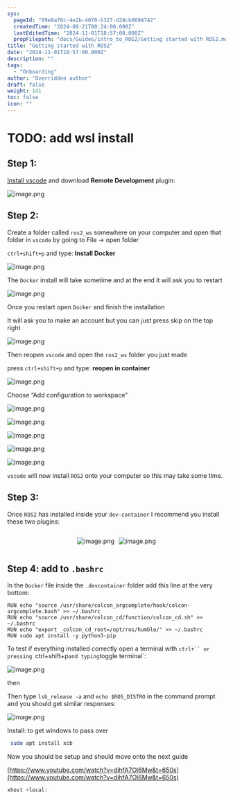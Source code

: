 ```yaml
---
sys:
  pageId: "89e0a78c-4e2b-4070-b327-d28cb0694742"
  createdTime: "2024-08-21T00:24:00.000Z"
  lastEditedTime: "2024-11-01T18:57:00.000Z"
  propFilepath: "docs/Guides/intro_to_ROS2/Getting started with ROS2.md"
title: "Getting started with ROS2"
date: "2024-11-01T18:57:00.000Z"
description: ""
tags:
  - "Onboarding"
author: "Overridden author"
draft: false
weight: 141
toc: false
icon: ""
---
```


# TODO: add wsl install

## Step 1:

[Install vscode](https://code.visualstudio.com/download) and download **Remote Development** plugin:

![image.png](https://prod-files-secure.s3.us-west-2.amazonaws.com/d518164a-d88e-44d1-a4ee-3adb3bd8bce0/efb52993-1881-4a40-b95e-6f020334f022/image.png?X-Amz-Algorithm=AWS4-HMAC-SHA256&X-Amz-Content-Sha256=UNSIGNED-PAYLOAD&X-Amz-Credential=ASIAZI2LB466QJYIMS4M%2F20250321%2Fus-west-2%2Fs3%2Faws4_request&X-Amz-Date=20250321T070817Z&X-Amz-Expires=3600&X-Amz-Security-Token=IQoJb3JpZ2luX2VjEEcaCXVzLXdlc3QtMiJIMEYCIQCjO6Uz6cKHj4s0PE%2FdPhdx7Ud4Lkd0HjjtQED4oGqDLwIhAL1cFqjb5mkvu%2FvHX94x%2FBFlAO8efLNKE43aDKeIYMVkKogECKD%2F%2F%2F%2F%2F%2F%2F%2F%2F%2FwEQABoMNjM3NDIzMTgzODA1IgygtV4VtxvcIImrOrcq3APXkbYXtTkhqOUIUb3vwG%2FV%2FhBLbDMbHVW%2BN24%2Bk6viX8y%2FyWE7HPllH2USXxL5YpMNIAv6xcLC%2FRvPdvJqzr1QPnbYKuHNlfmMy5uZhum5mCLAw5l3GWdmMp7VOCtmuodxjcZG5K4222jVE6OUl4Ba5%2ByrK6kEG9%2FeHZIvF47pXNwZr7LM4v0E1eWwnfNkZ%2FpRK07y%2FZJx5O8qvMfuyejrMA%2FRVRJNGzkyay03ao0uVu%2FvnhdiduEUXtcYaZwqQJ%2FXBWTEDOfss523%2Flb%2Fi33rqFEepONmPiu4fDA63Og7gEz7fWH8MaL4bRjCcT%2Bgq846fUnQWy7Me1aWLifNzB2Ug4mJ%2BRubmGpgbYOruwILGPQpL9hgQ8uLwMNwApGosb%2F85SADuQZ16%2F5hRTNCIgyKMpQKokrtPteAYru%2FExExS%2B9eecEZnDBO4%2FV5x2V8PGkCinkBupcLAiv8kJzDJLxM5weKtO%2FxknxCXe7yAWFvIQnz2SIG%2FwemfsrNfhLgqWa7mvH%2B5JjKij8vacBvpr5tpExuIwiL%2BCQ33ozK5CQuBCyMbj3wEahLYcQWUuZ7hGDVJfaK1W2KifHWvTuj58QUW7yUI9o7JKKsEyUS3GlhXVH2Q8IVyLJXcD20cjCAmfS%2BBjqkAa76S7DcGUwGplwWYYtnJ5Ow2j0Vze5j2VS2oj7UCu%2BmJdZbzk%2BwirOZGLjK1EUysnKPTxKn8amHZ1vFyi3MMd34F4claubCfX5XJkjmK9vVCh%2BRntMgIPLkCHtNlZEsASQ%2B8X%2B88OLYsgCc8o3jgWUzdilouOQz3zPfVew%2FoJkLYxMFpiLp%2FXucWNcpR9pIjdIJk%2F77wE37p1byCKuAYWpUZc2N&X-Amz-Signature=9cce6cfcb210db50f751bf24fa4a595ed92634a5015fa1afb889ef826a4bf3d7&X-Amz-SignedHeaders=host&x-id=GetObject)

## Step 2:

Create a folder called `ros2_ws` somewhere on your computer and open that folder in `vscode` by going to File → open folder 

`ctrl+shift+p` and type: **Install Docker**

![image.png](https://prod-files-secure.s3.us-west-2.amazonaws.com/d518164a-d88e-44d1-a4ee-3adb3bd8bce0/2269dc0e-1cd5-47ff-bceb-c04ad9b2eab0/image.png?X-Amz-Algorithm=AWS4-HMAC-SHA256&X-Amz-Content-Sha256=UNSIGNED-PAYLOAD&X-Amz-Credential=ASIAZI2LB466QJYIMS4M%2F20250321%2Fus-west-2%2Fs3%2Faws4_request&X-Amz-Date=20250321T070817Z&X-Amz-Expires=3600&X-Amz-Security-Token=IQoJb3JpZ2luX2VjEEcaCXVzLXdlc3QtMiJIMEYCIQCjO6Uz6cKHj4s0PE%2FdPhdx7Ud4Lkd0HjjtQED4oGqDLwIhAL1cFqjb5mkvu%2FvHX94x%2FBFlAO8efLNKE43aDKeIYMVkKogECKD%2F%2F%2F%2F%2F%2F%2F%2F%2F%2FwEQABoMNjM3NDIzMTgzODA1IgygtV4VtxvcIImrOrcq3APXkbYXtTkhqOUIUb3vwG%2FV%2FhBLbDMbHVW%2BN24%2Bk6viX8y%2FyWE7HPllH2USXxL5YpMNIAv6xcLC%2FRvPdvJqzr1QPnbYKuHNlfmMy5uZhum5mCLAw5l3GWdmMp7VOCtmuodxjcZG5K4222jVE6OUl4Ba5%2ByrK6kEG9%2FeHZIvF47pXNwZr7LM4v0E1eWwnfNkZ%2FpRK07y%2FZJx5O8qvMfuyejrMA%2FRVRJNGzkyay03ao0uVu%2FvnhdiduEUXtcYaZwqQJ%2FXBWTEDOfss523%2Flb%2Fi33rqFEepONmPiu4fDA63Og7gEz7fWH8MaL4bRjCcT%2Bgq846fUnQWy7Me1aWLifNzB2Ug4mJ%2BRubmGpgbYOruwILGPQpL9hgQ8uLwMNwApGosb%2F85SADuQZ16%2F5hRTNCIgyKMpQKokrtPteAYru%2FExExS%2B9eecEZnDBO4%2FV5x2V8PGkCinkBupcLAiv8kJzDJLxM5weKtO%2FxknxCXe7yAWFvIQnz2SIG%2FwemfsrNfhLgqWa7mvH%2B5JjKij8vacBvpr5tpExuIwiL%2BCQ33ozK5CQuBCyMbj3wEahLYcQWUuZ7hGDVJfaK1W2KifHWvTuj58QUW7yUI9o7JKKsEyUS3GlhXVH2Q8IVyLJXcD20cjCAmfS%2BBjqkAa76S7DcGUwGplwWYYtnJ5Ow2j0Vze5j2VS2oj7UCu%2BmJdZbzk%2BwirOZGLjK1EUysnKPTxKn8amHZ1vFyi3MMd34F4claubCfX5XJkjmK9vVCh%2BRntMgIPLkCHtNlZEsASQ%2B8X%2B88OLYsgCc8o3jgWUzdilouOQz3zPfVew%2FoJkLYxMFpiLp%2FXucWNcpR9pIjdIJk%2F77wE37p1byCKuAYWpUZc2N&X-Amz-Signature=67d5591305436c9b19106b6ec9573c8ac53aefc1feefd267f10bb8320758a60c&X-Amz-SignedHeaders=host&x-id=GetObject)

The `Docker` install will take sometime and at the end it will ask you to restart

![image.png](https://prod-files-secure.s3.us-west-2.amazonaws.com/d518164a-d88e-44d1-a4ee-3adb3bd8bce0/ed233f78-be33-4b1f-b89c-9c346c0e961e/image.png?X-Amz-Algorithm=AWS4-HMAC-SHA256&X-Amz-Content-Sha256=UNSIGNED-PAYLOAD&X-Amz-Credential=ASIAZI2LB466QJYIMS4M%2F20250321%2Fus-west-2%2Fs3%2Faws4_request&X-Amz-Date=20250321T070817Z&X-Amz-Expires=3600&X-Amz-Security-Token=IQoJb3JpZ2luX2VjEEcaCXVzLXdlc3QtMiJIMEYCIQCjO6Uz6cKHj4s0PE%2FdPhdx7Ud4Lkd0HjjtQED4oGqDLwIhAL1cFqjb5mkvu%2FvHX94x%2FBFlAO8efLNKE43aDKeIYMVkKogECKD%2F%2F%2F%2F%2F%2F%2F%2F%2F%2FwEQABoMNjM3NDIzMTgzODA1IgygtV4VtxvcIImrOrcq3APXkbYXtTkhqOUIUb3vwG%2FV%2FhBLbDMbHVW%2BN24%2Bk6viX8y%2FyWE7HPllH2USXxL5YpMNIAv6xcLC%2FRvPdvJqzr1QPnbYKuHNlfmMy5uZhum5mCLAw5l3GWdmMp7VOCtmuodxjcZG5K4222jVE6OUl4Ba5%2ByrK6kEG9%2FeHZIvF47pXNwZr7LM4v0E1eWwnfNkZ%2FpRK07y%2FZJx5O8qvMfuyejrMA%2FRVRJNGzkyay03ao0uVu%2FvnhdiduEUXtcYaZwqQJ%2FXBWTEDOfss523%2Flb%2Fi33rqFEepONmPiu4fDA63Og7gEz7fWH8MaL4bRjCcT%2Bgq846fUnQWy7Me1aWLifNzB2Ug4mJ%2BRubmGpgbYOruwILGPQpL9hgQ8uLwMNwApGosb%2F85SADuQZ16%2F5hRTNCIgyKMpQKokrtPteAYru%2FExExS%2B9eecEZnDBO4%2FV5x2V8PGkCinkBupcLAiv8kJzDJLxM5weKtO%2FxknxCXe7yAWFvIQnz2SIG%2FwemfsrNfhLgqWa7mvH%2B5JjKij8vacBvpr5tpExuIwiL%2BCQ33ozK5CQuBCyMbj3wEahLYcQWUuZ7hGDVJfaK1W2KifHWvTuj58QUW7yUI9o7JKKsEyUS3GlhXVH2Q8IVyLJXcD20cjCAmfS%2BBjqkAa76S7DcGUwGplwWYYtnJ5Ow2j0Vze5j2VS2oj7UCu%2BmJdZbzk%2BwirOZGLjK1EUysnKPTxKn8amHZ1vFyi3MMd34F4claubCfX5XJkjmK9vVCh%2BRntMgIPLkCHtNlZEsASQ%2B8X%2B88OLYsgCc8o3jgWUzdilouOQz3zPfVew%2FoJkLYxMFpiLp%2FXucWNcpR9pIjdIJk%2F77wE37p1byCKuAYWpUZc2N&X-Amz-Signature=0c23ffdb8c5952621ef728511a1c78f2476d4527d56326152a29a7ca8d767bc7&X-Amz-SignedHeaders=host&x-id=GetObject)

Once you restart open `Docker` and finish the installation

It will ask you to make an account but you can just press skip on the top right

![image.png](https://prod-files-secure.s3.us-west-2.amazonaws.com/d518164a-d88e-44d1-a4ee-3adb3bd8bce0/21010ad9-1659-4fd9-9f59-9932a09b2a3d/image.png?X-Amz-Algorithm=AWS4-HMAC-SHA256&X-Amz-Content-Sha256=UNSIGNED-PAYLOAD&X-Amz-Credential=ASIAZI2LB466QJYIMS4M%2F20250321%2Fus-west-2%2Fs3%2Faws4_request&X-Amz-Date=20250321T070817Z&X-Amz-Expires=3600&X-Amz-Security-Token=IQoJb3JpZ2luX2VjEEcaCXVzLXdlc3QtMiJIMEYCIQCjO6Uz6cKHj4s0PE%2FdPhdx7Ud4Lkd0HjjtQED4oGqDLwIhAL1cFqjb5mkvu%2FvHX94x%2FBFlAO8efLNKE43aDKeIYMVkKogECKD%2F%2F%2F%2F%2F%2F%2F%2F%2F%2FwEQABoMNjM3NDIzMTgzODA1IgygtV4VtxvcIImrOrcq3APXkbYXtTkhqOUIUb3vwG%2FV%2FhBLbDMbHVW%2BN24%2Bk6viX8y%2FyWE7HPllH2USXxL5YpMNIAv6xcLC%2FRvPdvJqzr1QPnbYKuHNlfmMy5uZhum5mCLAw5l3GWdmMp7VOCtmuodxjcZG5K4222jVE6OUl4Ba5%2ByrK6kEG9%2FeHZIvF47pXNwZr7LM4v0E1eWwnfNkZ%2FpRK07y%2FZJx5O8qvMfuyejrMA%2FRVRJNGzkyay03ao0uVu%2FvnhdiduEUXtcYaZwqQJ%2FXBWTEDOfss523%2Flb%2Fi33rqFEepONmPiu4fDA63Og7gEz7fWH8MaL4bRjCcT%2Bgq846fUnQWy7Me1aWLifNzB2Ug4mJ%2BRubmGpgbYOruwILGPQpL9hgQ8uLwMNwApGosb%2F85SADuQZ16%2F5hRTNCIgyKMpQKokrtPteAYru%2FExExS%2B9eecEZnDBO4%2FV5x2V8PGkCinkBupcLAiv8kJzDJLxM5weKtO%2FxknxCXe7yAWFvIQnz2SIG%2FwemfsrNfhLgqWa7mvH%2B5JjKij8vacBvpr5tpExuIwiL%2BCQ33ozK5CQuBCyMbj3wEahLYcQWUuZ7hGDVJfaK1W2KifHWvTuj58QUW7yUI9o7JKKsEyUS3GlhXVH2Q8IVyLJXcD20cjCAmfS%2BBjqkAa76S7DcGUwGplwWYYtnJ5Ow2j0Vze5j2VS2oj7UCu%2BmJdZbzk%2BwirOZGLjK1EUysnKPTxKn8amHZ1vFyi3MMd34F4claubCfX5XJkjmK9vVCh%2BRntMgIPLkCHtNlZEsASQ%2B8X%2B88OLYsgCc8o3jgWUzdilouOQz3zPfVew%2FoJkLYxMFpiLp%2FXucWNcpR9pIjdIJk%2F77wE37p1byCKuAYWpUZc2N&X-Amz-Signature=01c3a9ac8abc0a987b8c80846f6b0e6097284c41f40b16b952147105e6f7685d&X-Amz-SignedHeaders=host&x-id=GetObject)

Then reopen `vscode` and open the `ros2_ws` folder you just made

press `ctrl+shift+p` and type: **reopen in container**

![image.png](https://prod-files-secure.s3.us-west-2.amazonaws.com/d518164a-d88e-44d1-a4ee-3adb3bd8bce0/4e93b8c2-41ad-488c-8095-c74205196118/image.png?X-Amz-Algorithm=AWS4-HMAC-SHA256&X-Amz-Content-Sha256=UNSIGNED-PAYLOAD&X-Amz-Credential=ASIAZI2LB466QJYIMS4M%2F20250321%2Fus-west-2%2Fs3%2Faws4_request&X-Amz-Date=20250321T070817Z&X-Amz-Expires=3600&X-Amz-Security-Token=IQoJb3JpZ2luX2VjEEcaCXVzLXdlc3QtMiJIMEYCIQCjO6Uz6cKHj4s0PE%2FdPhdx7Ud4Lkd0HjjtQED4oGqDLwIhAL1cFqjb5mkvu%2FvHX94x%2FBFlAO8efLNKE43aDKeIYMVkKogECKD%2F%2F%2F%2F%2F%2F%2F%2F%2F%2FwEQABoMNjM3NDIzMTgzODA1IgygtV4VtxvcIImrOrcq3APXkbYXtTkhqOUIUb3vwG%2FV%2FhBLbDMbHVW%2BN24%2Bk6viX8y%2FyWE7HPllH2USXxL5YpMNIAv6xcLC%2FRvPdvJqzr1QPnbYKuHNlfmMy5uZhum5mCLAw5l3GWdmMp7VOCtmuodxjcZG5K4222jVE6OUl4Ba5%2ByrK6kEG9%2FeHZIvF47pXNwZr7LM4v0E1eWwnfNkZ%2FpRK07y%2FZJx5O8qvMfuyejrMA%2FRVRJNGzkyay03ao0uVu%2FvnhdiduEUXtcYaZwqQJ%2FXBWTEDOfss523%2Flb%2Fi33rqFEepONmPiu4fDA63Og7gEz7fWH8MaL4bRjCcT%2Bgq846fUnQWy7Me1aWLifNzB2Ug4mJ%2BRubmGpgbYOruwILGPQpL9hgQ8uLwMNwApGosb%2F85SADuQZ16%2F5hRTNCIgyKMpQKokrtPteAYru%2FExExS%2B9eecEZnDBO4%2FV5x2V8PGkCinkBupcLAiv8kJzDJLxM5weKtO%2FxknxCXe7yAWFvIQnz2SIG%2FwemfsrNfhLgqWa7mvH%2B5JjKij8vacBvpr5tpExuIwiL%2BCQ33ozK5CQuBCyMbj3wEahLYcQWUuZ7hGDVJfaK1W2KifHWvTuj58QUW7yUI9o7JKKsEyUS3GlhXVH2Q8IVyLJXcD20cjCAmfS%2BBjqkAa76S7DcGUwGplwWYYtnJ5Ow2j0Vze5j2VS2oj7UCu%2BmJdZbzk%2BwirOZGLjK1EUysnKPTxKn8amHZ1vFyi3MMd34F4claubCfX5XJkjmK9vVCh%2BRntMgIPLkCHtNlZEsASQ%2B8X%2B88OLYsgCc8o3jgWUzdilouOQz3zPfVew%2FoJkLYxMFpiLp%2FXucWNcpR9pIjdIJk%2F77wE37p1byCKuAYWpUZc2N&X-Amz-Signature=0deaf6fec0e1926d5d6f0c1660e95c6b33ae6d1a0488f4b7cc62e4c6f1c2826d&X-Amz-SignedHeaders=host&x-id=GetObject)

Choose “Add configuration to workspace”

![image.png](https://prod-files-secure.s3.us-west-2.amazonaws.com/d518164a-d88e-44d1-a4ee-3adb3bd8bce0/9560b282-5060-4989-ba37-97e7b2c22476/image.png?X-Amz-Algorithm=AWS4-HMAC-SHA256&X-Amz-Content-Sha256=UNSIGNED-PAYLOAD&X-Amz-Credential=ASIAZI2LB466QJYIMS4M%2F20250321%2Fus-west-2%2Fs3%2Faws4_request&X-Amz-Date=20250321T070817Z&X-Amz-Expires=3600&X-Amz-Security-Token=IQoJb3JpZ2luX2VjEEcaCXVzLXdlc3QtMiJIMEYCIQCjO6Uz6cKHj4s0PE%2FdPhdx7Ud4Lkd0HjjtQED4oGqDLwIhAL1cFqjb5mkvu%2FvHX94x%2FBFlAO8efLNKE43aDKeIYMVkKogECKD%2F%2F%2F%2F%2F%2F%2F%2F%2F%2FwEQABoMNjM3NDIzMTgzODA1IgygtV4VtxvcIImrOrcq3APXkbYXtTkhqOUIUb3vwG%2FV%2FhBLbDMbHVW%2BN24%2Bk6viX8y%2FyWE7HPllH2USXxL5YpMNIAv6xcLC%2FRvPdvJqzr1QPnbYKuHNlfmMy5uZhum5mCLAw5l3GWdmMp7VOCtmuodxjcZG5K4222jVE6OUl4Ba5%2ByrK6kEG9%2FeHZIvF47pXNwZr7LM4v0E1eWwnfNkZ%2FpRK07y%2FZJx5O8qvMfuyejrMA%2FRVRJNGzkyay03ao0uVu%2FvnhdiduEUXtcYaZwqQJ%2FXBWTEDOfss523%2Flb%2Fi33rqFEepONmPiu4fDA63Og7gEz7fWH8MaL4bRjCcT%2Bgq846fUnQWy7Me1aWLifNzB2Ug4mJ%2BRubmGpgbYOruwILGPQpL9hgQ8uLwMNwApGosb%2F85SADuQZ16%2F5hRTNCIgyKMpQKokrtPteAYru%2FExExS%2B9eecEZnDBO4%2FV5x2V8PGkCinkBupcLAiv8kJzDJLxM5weKtO%2FxknxCXe7yAWFvIQnz2SIG%2FwemfsrNfhLgqWa7mvH%2B5JjKij8vacBvpr5tpExuIwiL%2BCQ33ozK5CQuBCyMbj3wEahLYcQWUuZ7hGDVJfaK1W2KifHWvTuj58QUW7yUI9o7JKKsEyUS3GlhXVH2Q8IVyLJXcD20cjCAmfS%2BBjqkAa76S7DcGUwGplwWYYtnJ5Ow2j0Vze5j2VS2oj7UCu%2BmJdZbzk%2BwirOZGLjK1EUysnKPTxKn8amHZ1vFyi3MMd34F4claubCfX5XJkjmK9vVCh%2BRntMgIPLkCHtNlZEsASQ%2B8X%2B88OLYsgCc8o3jgWUzdilouOQz3zPfVew%2FoJkLYxMFpiLp%2FXucWNcpR9pIjdIJk%2F77wE37p1byCKuAYWpUZc2N&X-Amz-Signature=c94883c91c013164cfee63192a71c6f01651383449999e139a70db22285c5c8c&X-Amz-SignedHeaders=host&x-id=GetObject)

![image.png](https://prod-files-secure.s3.us-west-2.amazonaws.com/d518164a-d88e-44d1-a4ee-3adb3bd8bce0/2ee63f81-886b-48e8-a553-dc6e5eac99e4/image.png?X-Amz-Algorithm=AWS4-HMAC-SHA256&X-Amz-Content-Sha256=UNSIGNED-PAYLOAD&X-Amz-Credential=ASIAZI2LB466QJYIMS4M%2F20250321%2Fus-west-2%2Fs3%2Faws4_request&X-Amz-Date=20250321T070817Z&X-Amz-Expires=3600&X-Amz-Security-Token=IQoJb3JpZ2luX2VjEEcaCXVzLXdlc3QtMiJIMEYCIQCjO6Uz6cKHj4s0PE%2FdPhdx7Ud4Lkd0HjjtQED4oGqDLwIhAL1cFqjb5mkvu%2FvHX94x%2FBFlAO8efLNKE43aDKeIYMVkKogECKD%2F%2F%2F%2F%2F%2F%2F%2F%2F%2FwEQABoMNjM3NDIzMTgzODA1IgygtV4VtxvcIImrOrcq3APXkbYXtTkhqOUIUb3vwG%2FV%2FhBLbDMbHVW%2BN24%2Bk6viX8y%2FyWE7HPllH2USXxL5YpMNIAv6xcLC%2FRvPdvJqzr1QPnbYKuHNlfmMy5uZhum5mCLAw5l3GWdmMp7VOCtmuodxjcZG5K4222jVE6OUl4Ba5%2ByrK6kEG9%2FeHZIvF47pXNwZr7LM4v0E1eWwnfNkZ%2FpRK07y%2FZJx5O8qvMfuyejrMA%2FRVRJNGzkyay03ao0uVu%2FvnhdiduEUXtcYaZwqQJ%2FXBWTEDOfss523%2Flb%2Fi33rqFEepONmPiu4fDA63Og7gEz7fWH8MaL4bRjCcT%2Bgq846fUnQWy7Me1aWLifNzB2Ug4mJ%2BRubmGpgbYOruwILGPQpL9hgQ8uLwMNwApGosb%2F85SADuQZ16%2F5hRTNCIgyKMpQKokrtPteAYru%2FExExS%2B9eecEZnDBO4%2FV5x2V8PGkCinkBupcLAiv8kJzDJLxM5weKtO%2FxknxCXe7yAWFvIQnz2SIG%2FwemfsrNfhLgqWa7mvH%2B5JjKij8vacBvpr5tpExuIwiL%2BCQ33ozK5CQuBCyMbj3wEahLYcQWUuZ7hGDVJfaK1W2KifHWvTuj58QUW7yUI9o7JKKsEyUS3GlhXVH2Q8IVyLJXcD20cjCAmfS%2BBjqkAa76S7DcGUwGplwWYYtnJ5Ow2j0Vze5j2VS2oj7UCu%2BmJdZbzk%2BwirOZGLjK1EUysnKPTxKn8amHZ1vFyi3MMd34F4claubCfX5XJkjmK9vVCh%2BRntMgIPLkCHtNlZEsASQ%2B8X%2B88OLYsgCc8o3jgWUzdilouOQz3zPfVew%2FoJkLYxMFpiLp%2FXucWNcpR9pIjdIJk%2F77wE37p1byCKuAYWpUZc2N&X-Amz-Signature=c75a6367e808b03f6b093e6eca6f7fc731c60c8183dad7c1fc60acf5606954c9&X-Amz-SignedHeaders=host&x-id=GetObject)

![image.png](https://prod-files-secure.s3.us-west-2.amazonaws.com/d518164a-d88e-44d1-a4ee-3adb3bd8bce0/ae1580b2-b048-407e-aed9-b584224a7a04/image.png?X-Amz-Algorithm=AWS4-HMAC-SHA256&X-Amz-Content-Sha256=UNSIGNED-PAYLOAD&X-Amz-Credential=ASIAZI2LB466QJYIMS4M%2F20250321%2Fus-west-2%2Fs3%2Faws4_request&X-Amz-Date=20250321T070817Z&X-Amz-Expires=3600&X-Amz-Security-Token=IQoJb3JpZ2luX2VjEEcaCXVzLXdlc3QtMiJIMEYCIQCjO6Uz6cKHj4s0PE%2FdPhdx7Ud4Lkd0HjjtQED4oGqDLwIhAL1cFqjb5mkvu%2FvHX94x%2FBFlAO8efLNKE43aDKeIYMVkKogECKD%2F%2F%2F%2F%2F%2F%2F%2F%2F%2FwEQABoMNjM3NDIzMTgzODA1IgygtV4VtxvcIImrOrcq3APXkbYXtTkhqOUIUb3vwG%2FV%2FhBLbDMbHVW%2BN24%2Bk6viX8y%2FyWE7HPllH2USXxL5YpMNIAv6xcLC%2FRvPdvJqzr1QPnbYKuHNlfmMy5uZhum5mCLAw5l3GWdmMp7VOCtmuodxjcZG5K4222jVE6OUl4Ba5%2ByrK6kEG9%2FeHZIvF47pXNwZr7LM4v0E1eWwnfNkZ%2FpRK07y%2FZJx5O8qvMfuyejrMA%2FRVRJNGzkyay03ao0uVu%2FvnhdiduEUXtcYaZwqQJ%2FXBWTEDOfss523%2Flb%2Fi33rqFEepONmPiu4fDA63Og7gEz7fWH8MaL4bRjCcT%2Bgq846fUnQWy7Me1aWLifNzB2Ug4mJ%2BRubmGpgbYOruwILGPQpL9hgQ8uLwMNwApGosb%2F85SADuQZ16%2F5hRTNCIgyKMpQKokrtPteAYru%2FExExS%2B9eecEZnDBO4%2FV5x2V8PGkCinkBupcLAiv8kJzDJLxM5weKtO%2FxknxCXe7yAWFvIQnz2SIG%2FwemfsrNfhLgqWa7mvH%2B5JjKij8vacBvpr5tpExuIwiL%2BCQ33ozK5CQuBCyMbj3wEahLYcQWUuZ7hGDVJfaK1W2KifHWvTuj58QUW7yUI9o7JKKsEyUS3GlhXVH2Q8IVyLJXcD20cjCAmfS%2BBjqkAa76S7DcGUwGplwWYYtnJ5Ow2j0Vze5j2VS2oj7UCu%2BmJdZbzk%2BwirOZGLjK1EUysnKPTxKn8amHZ1vFyi3MMd34F4claubCfX5XJkjmK9vVCh%2BRntMgIPLkCHtNlZEsASQ%2B8X%2B88OLYsgCc8o3jgWUzdilouOQz3zPfVew%2FoJkLYxMFpiLp%2FXucWNcpR9pIjdIJk%2F77wE37p1byCKuAYWpUZc2N&X-Amz-Signature=72e53672c580330e6d5b14dc993206b649bc75130fec5f2663c0150583989402&X-Amz-SignedHeaders=host&x-id=GetObject)

![image.png](https://prod-files-secure.s3.us-west-2.amazonaws.com/d518164a-d88e-44d1-a4ee-3adb3bd8bce0/53255b28-f75e-430f-b9e3-c0ac8577e42b/image.png?X-Amz-Algorithm=AWS4-HMAC-SHA256&X-Amz-Content-Sha256=UNSIGNED-PAYLOAD&X-Amz-Credential=ASIAZI2LB466QJYIMS4M%2F20250321%2Fus-west-2%2Fs3%2Faws4_request&X-Amz-Date=20250321T070817Z&X-Amz-Expires=3600&X-Amz-Security-Token=IQoJb3JpZ2luX2VjEEcaCXVzLXdlc3QtMiJIMEYCIQCjO6Uz6cKHj4s0PE%2FdPhdx7Ud4Lkd0HjjtQED4oGqDLwIhAL1cFqjb5mkvu%2FvHX94x%2FBFlAO8efLNKE43aDKeIYMVkKogECKD%2F%2F%2F%2F%2F%2F%2F%2F%2F%2FwEQABoMNjM3NDIzMTgzODA1IgygtV4VtxvcIImrOrcq3APXkbYXtTkhqOUIUb3vwG%2FV%2FhBLbDMbHVW%2BN24%2Bk6viX8y%2FyWE7HPllH2USXxL5YpMNIAv6xcLC%2FRvPdvJqzr1QPnbYKuHNlfmMy5uZhum5mCLAw5l3GWdmMp7VOCtmuodxjcZG5K4222jVE6OUl4Ba5%2ByrK6kEG9%2FeHZIvF47pXNwZr7LM4v0E1eWwnfNkZ%2FpRK07y%2FZJx5O8qvMfuyejrMA%2FRVRJNGzkyay03ao0uVu%2FvnhdiduEUXtcYaZwqQJ%2FXBWTEDOfss523%2Flb%2Fi33rqFEepONmPiu4fDA63Og7gEz7fWH8MaL4bRjCcT%2Bgq846fUnQWy7Me1aWLifNzB2Ug4mJ%2BRubmGpgbYOruwILGPQpL9hgQ8uLwMNwApGosb%2F85SADuQZ16%2F5hRTNCIgyKMpQKokrtPteAYru%2FExExS%2B9eecEZnDBO4%2FV5x2V8PGkCinkBupcLAiv8kJzDJLxM5weKtO%2FxknxCXe7yAWFvIQnz2SIG%2FwemfsrNfhLgqWa7mvH%2B5JjKij8vacBvpr5tpExuIwiL%2BCQ33ozK5CQuBCyMbj3wEahLYcQWUuZ7hGDVJfaK1W2KifHWvTuj58QUW7yUI9o7JKKsEyUS3GlhXVH2Q8IVyLJXcD20cjCAmfS%2BBjqkAa76S7DcGUwGplwWYYtnJ5Ow2j0Vze5j2VS2oj7UCu%2BmJdZbzk%2BwirOZGLjK1EUysnKPTxKn8amHZ1vFyi3MMd34F4claubCfX5XJkjmK9vVCh%2BRntMgIPLkCHtNlZEsASQ%2B8X%2B88OLYsgCc8o3jgWUzdilouOQz3zPfVew%2FoJkLYxMFpiLp%2FXucWNcpR9pIjdIJk%2F77wE37p1byCKuAYWpUZc2N&X-Amz-Signature=4fa726202e0dab5974f3c6285172b1d32a0a94dbdcdee140753255d834d2ab1f&X-Amz-SignedHeaders=host&x-id=GetObject)

![image.png](https://prod-files-secure.s3.us-west-2.amazonaws.com/d518164a-d88e-44d1-a4ee-3adb3bd8bce0/7c562767-5af9-4ffb-97d1-327bcdf4ee00/image.png?X-Amz-Algorithm=AWS4-HMAC-SHA256&X-Amz-Content-Sha256=UNSIGNED-PAYLOAD&X-Amz-Credential=ASIAZI2LB466QJYIMS4M%2F20250321%2Fus-west-2%2Fs3%2Faws4_request&X-Amz-Date=20250321T070817Z&X-Amz-Expires=3600&X-Amz-Security-Token=IQoJb3JpZ2luX2VjEEcaCXVzLXdlc3QtMiJIMEYCIQCjO6Uz6cKHj4s0PE%2FdPhdx7Ud4Lkd0HjjtQED4oGqDLwIhAL1cFqjb5mkvu%2FvHX94x%2FBFlAO8efLNKE43aDKeIYMVkKogECKD%2F%2F%2F%2F%2F%2F%2F%2F%2F%2FwEQABoMNjM3NDIzMTgzODA1IgygtV4VtxvcIImrOrcq3APXkbYXtTkhqOUIUb3vwG%2FV%2FhBLbDMbHVW%2BN24%2Bk6viX8y%2FyWE7HPllH2USXxL5YpMNIAv6xcLC%2FRvPdvJqzr1QPnbYKuHNlfmMy5uZhum5mCLAw5l3GWdmMp7VOCtmuodxjcZG5K4222jVE6OUl4Ba5%2ByrK6kEG9%2FeHZIvF47pXNwZr7LM4v0E1eWwnfNkZ%2FpRK07y%2FZJx5O8qvMfuyejrMA%2FRVRJNGzkyay03ao0uVu%2FvnhdiduEUXtcYaZwqQJ%2FXBWTEDOfss523%2Flb%2Fi33rqFEepONmPiu4fDA63Og7gEz7fWH8MaL4bRjCcT%2Bgq846fUnQWy7Me1aWLifNzB2Ug4mJ%2BRubmGpgbYOruwILGPQpL9hgQ8uLwMNwApGosb%2F85SADuQZ16%2F5hRTNCIgyKMpQKokrtPteAYru%2FExExS%2B9eecEZnDBO4%2FV5x2V8PGkCinkBupcLAiv8kJzDJLxM5weKtO%2FxknxCXe7yAWFvIQnz2SIG%2FwemfsrNfhLgqWa7mvH%2B5JjKij8vacBvpr5tpExuIwiL%2BCQ33ozK5CQuBCyMbj3wEahLYcQWUuZ7hGDVJfaK1W2KifHWvTuj58QUW7yUI9o7JKKsEyUS3GlhXVH2Q8IVyLJXcD20cjCAmfS%2BBjqkAa76S7DcGUwGplwWYYtnJ5Ow2j0Vze5j2VS2oj7UCu%2BmJdZbzk%2BwirOZGLjK1EUysnKPTxKn8amHZ1vFyi3MMd34F4claubCfX5XJkjmK9vVCh%2BRntMgIPLkCHtNlZEsASQ%2B8X%2B88OLYsgCc8o3jgWUzdilouOQz3zPfVew%2FoJkLYxMFpiLp%2FXucWNcpR9pIjdIJk%2F77wE37p1byCKuAYWpUZc2N&X-Amz-Signature=41cab52826802ba8f22fb5cb890dd30d3fd54f565fdb6a850812fa60be89a1ea&X-Amz-SignedHeaders=host&x-id=GetObject)

`vscode` will now install `ROS2` onto your computer so this may take some time.

## Step 3:

Once `ROS2` has installed inside your `dev-container` I recommend you install these two plugins:

<div style="display: flex;flex-direction: row; column-gap:10px; max-width: 630px;justify-content: center;">
<div>

![image.png](https://prod-files-secure.s3.us-west-2.amazonaws.com/d518164a-d88e-44d1-a4ee-3adb3bd8bce0/3fc3d550-5a54-4ba1-ba6b-faa01cdb7369/image.png?X-Amz-Algorithm=AWS4-HMAC-SHA256&X-Amz-Content-Sha256=UNSIGNED-PAYLOAD&X-Amz-Credential=ASIAZI2LB46635OBF65I%2F20250321%2Fus-west-2%2Fs3%2Faws4_request&X-Amz-Date=20250321T070820Z&X-Amz-Expires=3600&X-Amz-Security-Token=IQoJb3JpZ2luX2VjEEcaCXVzLXdlc3QtMiJHMEUCIQDhLYIxqDBOxgqypUV%2Fb0MMCsaNoxozMa52R2orKqTrVAIgCRCYHf2cc3yAIXuOykJnvpM5Krh54zHdUlAh0%2FkEdm4qiAQIoP%2F%2F%2F%2F%2F%2F%2F%2F%2F%2FARAAGgw2Mzc0MjMxODM4MDUiDO8QWzsz6iOabxTBWCrcA5Ifh7ovk%2B8gBBWWCTRCdCJ3t84UnMySgTsyVvFETk7SYZQjYi510iZUowVUe0BwsGcphBNrT4EEM%2BhylbWFi%2FmzjGA3pHbBK3k70xW5G9IspFxnhNmwKEss09hR60xTIsRo5ICCtdeE2wnE3br5mLHGeUjgkx6Z8VkstIgAx5Hx1Q%2BVvi2KXEbcRnRLb4tB5gRTk6NHHQax4n0MjQaiwnxfzXsmIidFmffvJycOKlsDieN971q69Ec1xpzHG5ZszVOcqfBDljGLKESTLiCuluBNNKZV1cbu7pSQAxhjq9yLLzTeT3xnZALObSkTj%2FjA5PkwOijUj7%2FWXK%2B1xMKBJ1B0j36vHLtJRXxwkukD8FQDlKrUWvUbeWOGvQet2tuhkfSivWdmObVr8Yh81DIzH2dC%2BP9dbahq8PY140P4xukogv%2FFWLZmn2CY%2BHXM6WpXDdLcpyrvZmr8IuWKqB4UIM7pG4DuiEu%2F7e1oepK%2FJACb1tizmo%2F0z%2BCqC5OuwybNfBDH5IZpzCu3vNkjnhWHdkQu53XTF2FozpgyyB%2FT%2BDUMRLPgHEQGBpT0YGIMyGwIywbxPTZzR1zdZRId8TT7RhUuRxoYNrk%2F4RfCFvOrDhEMuJiWzVb2Ss8sk0xUMP6X9L4GOqUBIr%2B1VyidbNnsfMQzYXLrJ2IMa7fl2WIdjklxIKl1K8NOxnWwIdYFVLx2fA%2F05AwGvr1hNWHGo65MPP6uX5woqcrKSHjM2VdXLaUxrWevVSEuCMOfJ2sfWI0rrW9IbxDQ7OeixQoQhyJENgxifP1or4%2BYpnbZBSojN2mRHNFTltTaLbv38%2FdQp8Ghqzxee3mEj%2BeFpyo649IuNX8AxYRoXdmGSaUY&X-Amz-Signature=e4b65b85136190c244f7b8861bc1b4a5006f781ce5924bdf92bd4e3f4d35404f&X-Amz-SignedHeaders=host&x-id=GetObject)

</div>
<div>

![image.png](https://prod-files-secure.s3.us-west-2.amazonaws.com/d518164a-d88e-44d1-a4ee-3adb3bd8bce0/d994cc66-13c2-4093-a5a3-f84cf4601a82/image.png?X-Amz-Algorithm=AWS4-HMAC-SHA256&X-Amz-Content-Sha256=UNSIGNED-PAYLOAD&X-Amz-Credential=ASIAZI2LB4666642Y6HW%2F20250321%2Fus-west-2%2Fs3%2Faws4_request&X-Amz-Date=20250321T070821Z&X-Amz-Expires=3600&X-Amz-Security-Token=IQoJb3JpZ2luX2VjEEcaCXVzLXdlc3QtMiJIMEYCIQCo82kl4v%2BaDZxtSQvxVnjE0KHFJMBz66X1lRmyQneJSAIhAK3J8Zbm8r8WdMetyGCpjkYk4Vw9CAFLnPXErIIKeLN1KogECKD%2F%2F%2F%2F%2F%2F%2F%2F%2F%2FwEQABoMNjM3NDIzMTgzODA1IgyRm5BBRiukXq92izkq3AOYUicdjsAVynaDZOP%2F9CqhHoixKqjEZU0RWlQfb7RCZH0xi75DYTGG6tY6plyUriXQYjFmc4aF7Oqw1nJ29R%2F42llOodBjCNpVUKxEuXa0oYe9WACK0b%2F83Ot4IRgceAhRaxQm6lZo2MX34LrIs4SjRXyOzJHuu7FUdePYEu4NKyDQ7fid1WvE8Ii3rU82FqWqSzQ6dE5I5uv76cd9VtzSJJb05Y8%2B%2BAl87E8XizFc4SQ342oNbpowqdiaZohbTXydlv9z8S8hkjzOMf5HwENK7YeX0EKkS2BbsixA2I2huM9beaGYawWF8lp9uhOrYOjB%2BBQFunFLsiuYsGxE3o3UDm2omz67wFILK7GTntt1tL68VgD7GleWjmzPLVXO2y34KVHcSPFnlRp89HJQdwu5l%2BimB54dBGjz7t%2BSdZQLlogUgB9FkSMcqI9HGisCfEaPi9SrHS7zTJ6uciJfEfOy2SMEL9LJoUweSBcTDAaxnluqaxu2Px09iaeSn%2B17y8zxjiuJ447dV1dg6Mtz9vZnnZeFc2OfgAss5lvHFTSIfH99p2KhDJJa%2FPQQQwCF69GBKVwlEKYIDrYdTaBdh3fOuk2QaznCObu3XGsgllFmcFLM16YFe4O2uMDAMDDSl%2FS%2BBjqkAdibtJgvjjfKdgiuSjV7MEvoloUkZ9Hp4QX2vaiMLE3H7JltDwn7dWyck0g91zyoxIznOy34%2Fj5XrEFXphZjNFoOJGTg0Xobo5zTUigb7L1Hr1pWCGiuR6Je3zGDqcZcfxMNQb5LQwHFMkSvr6Qbv7ZpoJhC8%2FGCHyC1IEfdq2mzbG6T2NRaKQk%2FbKFNzxXu%2Be0Ymy4raI60D7OLOwFnx8CcXtal&X-Amz-Signature=4834304a9769326f95ca85d99b1f488cd2c08c73cabd99510c6034c979a5c407&X-Amz-SignedHeaders=host&x-id=GetObject)

</div>
</div>

## Step 4: add to `.bashrc`

In the `Docker` file inside the `.devcontainer` folder add this line at the very bottom: 

```docker
RUN echo "source /usr/share/colcon_argcomplete/hook/colcon-argcomplete.bash" >> ~/.bashrc
RUN echo "source /usr/share/colcon_cd/function/colcon_cd.sh" >> ~/.bashrc
RUN echo "export _colcon_cd_root=/opt/ros/humble/" >> ~/.bashrc
RUN sudo apt install -y python3-pip 
```

To test if everything installed correctly open a terminal with `ctrl+`` or pressing `ctrl+shift+p` and typing `toggle terminal`:

![image.png](https://prod-files-secure.s3.us-west-2.amazonaws.com/d518164a-d88e-44d1-a4ee-3adb3bd8bce0/6a4943d8-b04e-4c02-9a58-775f3384d1a5/image.png?X-Amz-Algorithm=AWS4-HMAC-SHA256&X-Amz-Content-Sha256=UNSIGNED-PAYLOAD&X-Amz-Credential=ASIAZI2LB466QJYIMS4M%2F20250321%2Fus-west-2%2Fs3%2Faws4_request&X-Amz-Date=20250321T070817Z&X-Amz-Expires=3600&X-Amz-Security-Token=IQoJb3JpZ2luX2VjEEcaCXVzLXdlc3QtMiJIMEYCIQCjO6Uz6cKHj4s0PE%2FdPhdx7Ud4Lkd0HjjtQED4oGqDLwIhAL1cFqjb5mkvu%2FvHX94x%2FBFlAO8efLNKE43aDKeIYMVkKogECKD%2F%2F%2F%2F%2F%2F%2F%2F%2F%2FwEQABoMNjM3NDIzMTgzODA1IgygtV4VtxvcIImrOrcq3APXkbYXtTkhqOUIUb3vwG%2FV%2FhBLbDMbHVW%2BN24%2Bk6viX8y%2FyWE7HPllH2USXxL5YpMNIAv6xcLC%2FRvPdvJqzr1QPnbYKuHNlfmMy5uZhum5mCLAw5l3GWdmMp7VOCtmuodxjcZG5K4222jVE6OUl4Ba5%2ByrK6kEG9%2FeHZIvF47pXNwZr7LM4v0E1eWwnfNkZ%2FpRK07y%2FZJx5O8qvMfuyejrMA%2FRVRJNGzkyay03ao0uVu%2FvnhdiduEUXtcYaZwqQJ%2FXBWTEDOfss523%2Flb%2Fi33rqFEepONmPiu4fDA63Og7gEz7fWH8MaL4bRjCcT%2Bgq846fUnQWy7Me1aWLifNzB2Ug4mJ%2BRubmGpgbYOruwILGPQpL9hgQ8uLwMNwApGosb%2F85SADuQZ16%2F5hRTNCIgyKMpQKokrtPteAYru%2FExExS%2B9eecEZnDBO4%2FV5x2V8PGkCinkBupcLAiv8kJzDJLxM5weKtO%2FxknxCXe7yAWFvIQnz2SIG%2FwemfsrNfhLgqWa7mvH%2B5JjKij8vacBvpr5tpExuIwiL%2BCQ33ozK5CQuBCyMbj3wEahLYcQWUuZ7hGDVJfaK1W2KifHWvTuj58QUW7yUI9o7JKKsEyUS3GlhXVH2Q8IVyLJXcD20cjCAmfS%2BBjqkAa76S7DcGUwGplwWYYtnJ5Ow2j0Vze5j2VS2oj7UCu%2BmJdZbzk%2BwirOZGLjK1EUysnKPTxKn8amHZ1vFyi3MMd34F4claubCfX5XJkjmK9vVCh%2BRntMgIPLkCHtNlZEsASQ%2B8X%2B88OLYsgCc8o3jgWUzdilouOQz3zPfVew%2FoJkLYxMFpiLp%2FXucWNcpR9pIjdIJk%2F77wE37p1byCKuAYWpUZc2N&X-Amz-Signature=86574c14ac888161de6b11a489485b8438fadf4e785d55e48f6e6de54113455c&X-Amz-SignedHeaders=host&x-id=GetObject)

then 

Then type `lsb_release -a` and `echo $ROS_DISTRO` in the command prompt and you should get similar responses:

![image.png](https://prod-files-secure.s3.us-west-2.amazonaws.com/d518164a-d88e-44d1-a4ee-3adb3bd8bce0/3e635dec-a805-4e85-8b9e-d000e5b71a4e/image.png?X-Amz-Algorithm=AWS4-HMAC-SHA256&X-Amz-Content-Sha256=UNSIGNED-PAYLOAD&X-Amz-Credential=ASIAZI2LB466QJYIMS4M%2F20250321%2Fus-west-2%2Fs3%2Faws4_request&X-Amz-Date=20250321T070817Z&X-Amz-Expires=3600&X-Amz-Security-Token=IQoJb3JpZ2luX2VjEEcaCXVzLXdlc3QtMiJIMEYCIQCjO6Uz6cKHj4s0PE%2FdPhdx7Ud4Lkd0HjjtQED4oGqDLwIhAL1cFqjb5mkvu%2FvHX94x%2FBFlAO8efLNKE43aDKeIYMVkKogECKD%2F%2F%2F%2F%2F%2F%2F%2F%2F%2FwEQABoMNjM3NDIzMTgzODA1IgygtV4VtxvcIImrOrcq3APXkbYXtTkhqOUIUb3vwG%2FV%2FhBLbDMbHVW%2BN24%2Bk6viX8y%2FyWE7HPllH2USXxL5YpMNIAv6xcLC%2FRvPdvJqzr1QPnbYKuHNlfmMy5uZhum5mCLAw5l3GWdmMp7VOCtmuodxjcZG5K4222jVE6OUl4Ba5%2ByrK6kEG9%2FeHZIvF47pXNwZr7LM4v0E1eWwnfNkZ%2FpRK07y%2FZJx5O8qvMfuyejrMA%2FRVRJNGzkyay03ao0uVu%2FvnhdiduEUXtcYaZwqQJ%2FXBWTEDOfss523%2Flb%2Fi33rqFEepONmPiu4fDA63Og7gEz7fWH8MaL4bRjCcT%2Bgq846fUnQWy7Me1aWLifNzB2Ug4mJ%2BRubmGpgbYOruwILGPQpL9hgQ8uLwMNwApGosb%2F85SADuQZ16%2F5hRTNCIgyKMpQKokrtPteAYru%2FExExS%2B9eecEZnDBO4%2FV5x2V8PGkCinkBupcLAiv8kJzDJLxM5weKtO%2FxknxCXe7yAWFvIQnz2SIG%2FwemfsrNfhLgqWa7mvH%2B5JjKij8vacBvpr5tpExuIwiL%2BCQ33ozK5CQuBCyMbj3wEahLYcQWUuZ7hGDVJfaK1W2KifHWvTuj58QUW7yUI9o7JKKsEyUS3GlhXVH2Q8IVyLJXcD20cjCAmfS%2BBjqkAa76S7DcGUwGplwWYYtnJ5Ow2j0Vze5j2VS2oj7UCu%2BmJdZbzk%2BwirOZGLjK1EUysnKPTxKn8amHZ1vFyi3MMd34F4claubCfX5XJkjmK9vVCh%2BRntMgIPLkCHtNlZEsASQ%2B8X%2B88OLYsgCc8o3jgWUzdilouOQz3zPfVew%2FoJkLYxMFpiLp%2FXucWNcpR9pIjdIJk%2F77wE37p1byCKuAYWpUZc2N&X-Amz-Signature=0e64853ef4f6c5f17800433a1c5d096b3fb20560d5bd9d23b618e394d4d726a7&X-Amz-SignedHeaders=host&x-id=GetObject)

Install:  to get windows to pass over

```bash
 sudo apt install xcb
```

Now you should be setup and should move onto the next guide 

[https://www.youtube.com/watch?v=dihfA7Ol6Mw&t=650s](https://www.youtube.com/watch?v=dihfA7Ol6Mw&t=650s)

```python
xhost +local:
```
